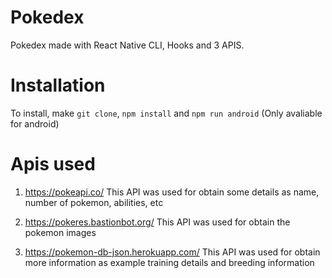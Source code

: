 # Pokedex

Pokedex made with React Native CLI, Hooks and 3 APIS.

# Installation
To install, make `git clone`, `npm install` and `npm run android` (Only avaliable for android) 

# Apis used
1. https://pokeapi.co/
This API was used for obtain some details as name, number of pokemon, abilities, etc

2. https://pokeres.bastionbot.org/
This API was used for obtain the pokemon images

3. https://pokemon-db-json.herokuapp.com/
This API was used for obtain more information as example training details and breeding information
